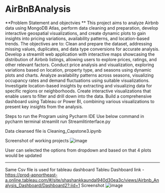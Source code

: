 # AirBnBAnalysis
**Problem Statement and objectvies **
This project aims to analyze Airbnb data using MongoDB Atlas, perform data cleaning and preparation, develop interactive geospatial visualizations, and create dynamic plots to gain insights into pricing variations, availability patterns, and location-based trends. The objectives are to:
Clean and prepare the dataset, addressing missing values, duplicates, and data type conversions for accurate analysis.
Develop a streamlit web application with interactive maps showcasing the distribution of Airbnb listings, allowing users to explore prices, ratings, and other relevant factors.
Conduct price analysis and visualization, exploring variations based on location, property type, and seasons using dynamic plots and charts.
Analyze availability patterns across seasons, visualizing occupancy rates and demand fluctuations using suitable visualizations.
Investigate location-based insights by extracting and visualizing data for specific regions or neighborhoods.
Create interactive visualizations that enable users to filter and drill down into the data.
Build a comprehensive dashboard using Tableau or Power BI, combining various visualizations to present key insights from the analysis.

Steps to run the Program using Pycharm IDE
Use below command in pycharm terminal
streamlit run Streamlitinterface.py

Data cleansed file is Cleaning_Capstone3.ipynb

Screenshot of working projects
![image](https://github.com/Shashankkaundal/AirBnbAnalysis/assets/128712853/62d5ab30-0110-41cb-ae72-38643cd6a438)

User can selected the options from dropdown and based on that 4 plots would be updated

__________________________
Same Csv file is used for tableau dashboard
Tableu Dashboard link -https://prod-apnortheast-a.online.tableau.com/#/site/shashankkaundal940d30ea3c/views/Airbnb_Analysis_Dashboard/Dashboard2?:iid=1
Screenshot
![image](https://github.com/Shashankkaundal/AirBnbAnalysis/assets/128712853/a7c8c083-a5f8-4b42-8f55-78e76d03c848)





